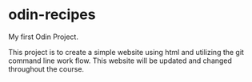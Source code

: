 # odin-recipes

My first Odin Project.

This project is to create a simple website using html and utilizing the git command line work flow.
This website will be updated and changed throughout the course.
